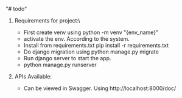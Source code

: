 "# todo" 
1. Requirements for project:\
    - First create venv using python -m venv "{env_name}"
    - activate the env. According to the system.
    - Install from requirements.txt pip install -r requirements.txt
    - Do django migration using python manage.py migrate
    - Run django server to start the app. 
    - python manage.py runserver

2. APIs Available:
    - Can be viewed in Swagger. Using http://localhost:8000/doc/